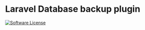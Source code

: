 # Laravel Database backup plugin
[![Software License](https://img.shields.io/badge/license-MIT-brightgreen.svg?style=flat-square)](LICENSE.md)